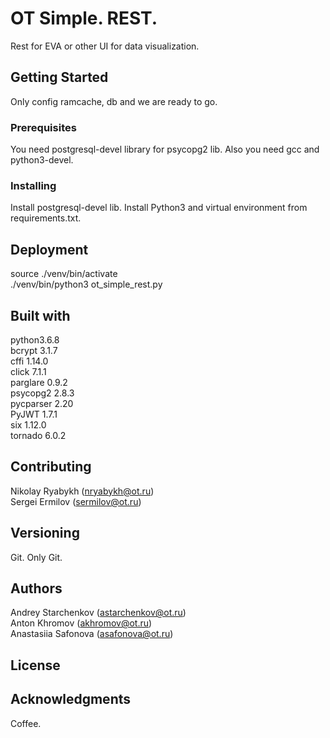 # OT Simple. REST.

Rest for EVA or other UI for data visualization.

## Getting Started

Only config ramcache, db and we are ready to go. 

### Prerequisites

You need postgresql-devel library for psycopg2 lib.
Also you need gcc and python3-devel. 

### Installing

Install postgresql-devel lib.
Install Python3 and virtual environment from requirements.txt.

## Deployment

source ./venv/bin/activate  
./venv/bin/python3 ot_simple_rest.py

## Built with

python3.6.8  
bcrypt  3.1.7  
cffi  1.14.0  
click  7.1.1  
parglare  0.9.2  
psycopg2  2.8.3  
pycparser  2.20  
PyJWT  1.7.1  
six  1.12.0  
tornado  6.0.2  

## Contributing

Nikolay Ryabykh (nryabykh@ot.ru)  
Sergei Ermilov (sermilov@ot.ru)  

## Versioning

Git. Only Git.

## Authors

Andrey Starchenkov (astarchenkov@ot.ru)  
Anton Khromov (akhromov@ot.ru)  
Anastasiia Safonova (asafonova@ot.ru)  

## License



## Acknowledgments

Coffee.
